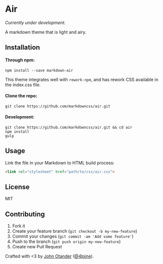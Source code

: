 # Air

_Currently under development._

A markdown theme that is light and airy.

## Installation

#### Through npm:

```
npm install --save markdown-air
```

This theme integrates well with `rework-npm`, and has rework CSS available in the index.css file.

#### Clone the repo:

```
git clone https://github.com/markdowncss/air.git
```

#### Development:

```
git clone https://github.com/markdowncss/air.git && cd air
npm install
gulp
```

## Usage

Link the file in your Markdown to HTML build process:

```html
<link rel="stylesheet" href="path/to/css/air.css">
```

## License

MIT

## Contributing

1. Fork it
2. Create your feature branch (`git checkout -b my-new-feature`)
3. Commit your changes (`git commit -am 'Add some feature'`)
4. Push to the branch (`git push origin my-new-feature`)
5. Create new Pull Request

Crafted with <3 by [John Otander](http://johnotander.com) ([@4lpine](https://twitter.com/4lpine)).
